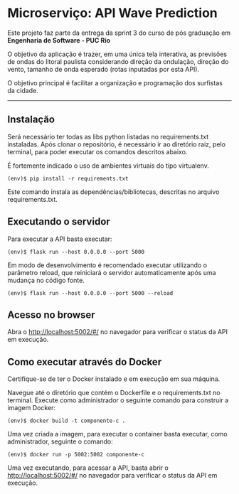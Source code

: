 # Microserviço: API Wave Prediction

Este projeto faz parte da entrega da sprint 3 do curso de pós graduação em **Engenharia de Software - PUC Rio** 

O objetivo da aplicação é trazer, em uma única tela interativa, as previsões de ondas do litoral paulista considerando direção da ondulação, direção do vento, tamanho de onda esperado (rotas inputadas por esta API).

O objetivo principal é facilitar a organização e programação dos surfistas da cidade. 

---

## Instalação

Será necessário ter todas as libs python listadas no requirements.txt instaladas. Após clonar o repositório, é necessário ir ao diretório raiz, pelo terminal, para poder executar os comandos descritos abaixo.

É fortemente indicado o uso de ambientes virtuais do tipo virtualenv.

```
(env)$ pip install -r requirements.txt
```

Este comando instala as dependências/bibliotecas, descritas no arquivo requirements.txt.

## Executando o servidor
Para executar a API basta executar:

```
(env)$ flask run --host 0.0.0.0 --port 5000
```

Em modo de desenvolvimento é recomendado executar utilizando o parâmetro reload, que reiniciará o servidor automaticamente após uma mudança no código fonte.

```
(env)$ flask run --host 0.0.0.0 --port 5000 --reload
```

## Acesso no browser
Abra o [http://localhost:5002/#/](http://localhost:5002/#/) no navegador para verificar o status da API em execução.

## Como executar através do Docker


Certifique-se de ter o Docker instalado e em execução em sua máquina.

Navegue até o diretório que contém o Dockerfile e o requirements.txt no terminal. Execute como administrador o seguinte comando para construir a imagem Docker:

```
(env)$ docker build -t componente-c .
```

Uma vez criada a imagem, para executar o container basta executar, como administrador, seguinte o comando:

```
(env)$ docker run -p 5002:5002 componente-c
```

Uma vez executando, para acessar a API, basta abrir o [http://localhost:5002/#/](http://localhost:5002/#/) no navegador para verificar o status da API em execução.


